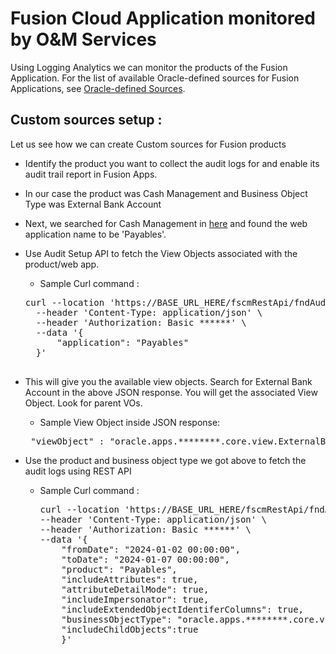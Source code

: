 # Fusion Cloud Application monitored by O&M Services

Using Logging Analytics we can monitor the products of the Fusion Application. For the list of available Oracle-defined sources for Fusion Applications, see [Oracle-defined Sources](https://docs.oracle.com/en-us/iaas/logging-analytics/doc/oracle-defined-sources.html#GUID-7DB43543-E971-4797-8971-DC9700326CAA).

## Custom sources setup :

Let us see how we can create Custom sources for Fusion products

* Identify the product you want to collect the audit logs for and enable its audit trail report in Fusion Apps.
* In our case the product was Cash Management and Business Object Type was External Bank Account
*	Next, we searched for Cash Management in [here](Reference)
 and found the web application name to be 'Payables'.
* Use Audit Setup API to fetch the View Objects associated with the product/web app.
  * Sample Curl command :
  <pre>
  curl --location 'https://BASE_URL_HERE/fscmRestApi/fndAuditRESTService/audittrail/get-auditsetup' \
    --header 'Content-Type: application/json' \
    --header 'Authorization: Basic ******' \
    --data '{
        "application": "Payables"
    }'
    </pre>
* This will give you the available view objects. Search for External Bank Account in the above JSON response. You will get the associated View Object. Look for parent VOs.
  * Sample View Object inside JSON response:
  <pre> "viewObject" : "oracle.apps.********.core.view.ExternalBankAccountVO" </pre>

* Use the product and business object type we got above to fetch the audit logs using REST API
  * Sample Curl command :
    <pre>
    curl --location 'https://BASE_URL_HERE/fscmRestApi/fndAuditRESTService/audittrail/getaudithistory?pageSize=50&pageNumber=1' \
    --header 'Content-Type: application/json' \
    --header 'Authorization: Basic ******' \
    --data '{
        "fromDate": "2024-01-02 00:00:00",
        "toDate": "2024-01-07 00:00:00",
        "product": "Payables",
        "includeAttributes": true,
        "attributeDetailMode": true,
        "includeImpersonator": true,
        "includeExtendedObjectIdentiferColumns": true,
        "businessObjectType": "oracle.apps.********.core.view.ExternalBankAccountVO",
        "includeChildObjects":true
        }'
      </pre>
